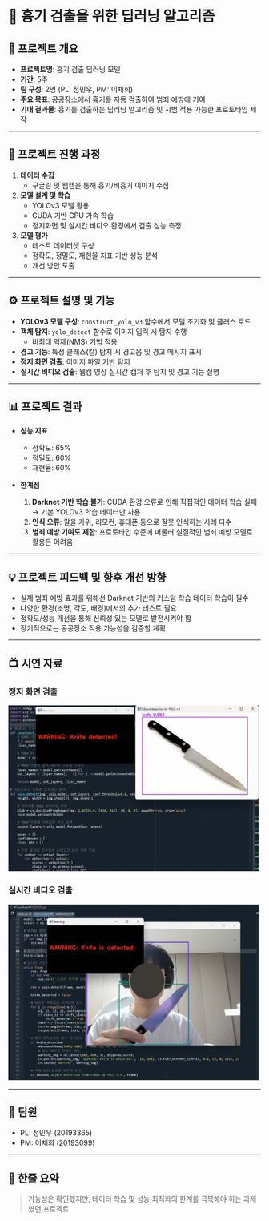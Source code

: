 # 🔪 흉기 검출을 위한 딥러닝 알고리즘

## 📌 프로젝트 개요
- **프로젝트명**: 흉기 검출 딥러닝 모델
- **기간**: 5주
- **팀 구성**: 2명 (PL: 정민우, PM: 이채희)
- **주요 목표**: 공공장소에서 흉기를 자동 검출하여 범죄 예방에 기여
- **기대 결과물**: 흉기를 검출하는 딥러닝 알고리즘 및 시범 적용 가능한 프로토타입 제작

---

## 🚀 프로젝트 진행 과정
1. **데이터 수집**
   - 구글링 및 웹캠을 통해 흉기/비흉기 이미지 수집
2. **모델 설계 및 학습**
   - YOLOv3 모델 활용
   - CUDA 기반 GPU 가속 학습
   - 정지화면 및 실시간 비디오 환경에서 검출 성능 측정
3. **모델 평가**
   - 테스트 데이터셋 구성
   - 정확도, 정밀도, 재현율 지표 기반 성능 분석
   - 개선 방안 도출

---

## ⚙️ 프로젝트 설명 및 기능
- **YOLOv3 모델 구성**: `construct_yolo_v3` 함수에서 모델 초기화 및 클래스 로드
- **객체 탐지**: `yolo_detect` 함수로 이미지 입력 시 탐지 수행  
  - 비최대 억제(NMS) 기법 적용
- **경고 기능**: 특정 클래스(칼) 탐지 시 경고음 및 경고 메시지 표시
- **정지 화면 검출**: 이미지 파일 기반 탐지
- **실시간 비디오 검출**: 웹캠 영상 실시간 캡처 후 탐지 및 경고 기능 실행

---

## 📊 프로젝트 결과
- **성능 지표**
  - 정확도: 65%
  - 정밀도: 60%
  - 재현율: 60%

- **한계점**
  1. **Darknet 기반 학습 불가**: CUDA 환경 오류로 인해 직접적인 데이터 학습 실패 → 기본 YOLOv3 학습 데이터만 사용
  2. **인식 오류**: 칼을 가위, 리모컨, 휴대폰 등으로 잘못 인식하는 사례 다수
  3. **범죄 예방 기여도 제한**: 프로토타입 수준에 머물러 실질적인 범죄 예방 모델로 활용은 어려움

---

## 💡 프로젝트 피드백 및 향후 개선 방향
- 실제 범죄 예방 효과를 위해선 Darknet 기반의 커스텀 학습 데이터 학습이 필수
- 다양한 환경(조명, 각도, 배경)에서의 추가 테스트 필요
- 정확도/성능 개선을 통해 신뢰성 있는 모델로 발전시켜야 함
- 장기적으로는 공공장소 적용 가능성을 검증할 계획

---

## 📺 시연 자료
### **정지 화면 검출**
<img src="assets/imageDetect.jpg" width="500"/>

### **실시간 비디오 검출**
<img src="assets/videoDetect.jpg" width="500"/>

---

## 🙋 팀원
- PL: 정민우 (20193365)
- PM: 이채희 (20193099)

---

## 📝 한줄 요약
> 가능성은 확인했지만, 데이터 학습 및 성능 최적화의 한계를 극복해야 하는 과제였던 프로젝트
